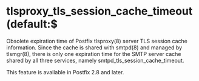 # tlsproxy_tls_session_cache_timeout (default:$ 

 Obsolete expiration time of Postfix tlsproxy(8) server TLS session
cache information. Since the cache is shared with smtpd(8) and managed
by tlsmgr(8), there is only one expiration time for the SMTP server cache
shared by all three services, namely smtpd_tls_session_cache_timeout. 

 This feature is available in Postfix 2.8 and later. 


